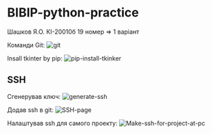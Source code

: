 # BIBIP-python-practice
Шашков Я.О. КІ-20010б
19 номер ⇒ 1 варіант

Команди Git:
![git](https://user-images.githubusercontent.com/43368065/124328725-d9294200-db92-11eb-93e2-e934a3dd9ef3.png)

Insall tkinter by pip:
![pip-install-tkinker](https://user-images.githubusercontent.com/43368065/124328733-ddedf600-db92-11eb-80e3-f948e615bd97.png)

## SSH
Сгенерував ключ:
![generate-ssh](https://user-images.githubusercontent.com/43368065/124328740-e0e8e680-db92-11eb-81af-a0bc66b5a7b6.png)

Додав ssh в git:
![SSH-page](https://user-images.githubusercontent.com/43368065/124328748-e47c6d80-db92-11eb-89fb-cf829e25843c.png)

Налаштував ssh для самого проекту:
![Make-ssh-for-project-at-pc](https://user-images.githubusercontent.com/43368065/124328761-e7775e00-db92-11eb-9e03-fc4ce54bf7d4.png)

